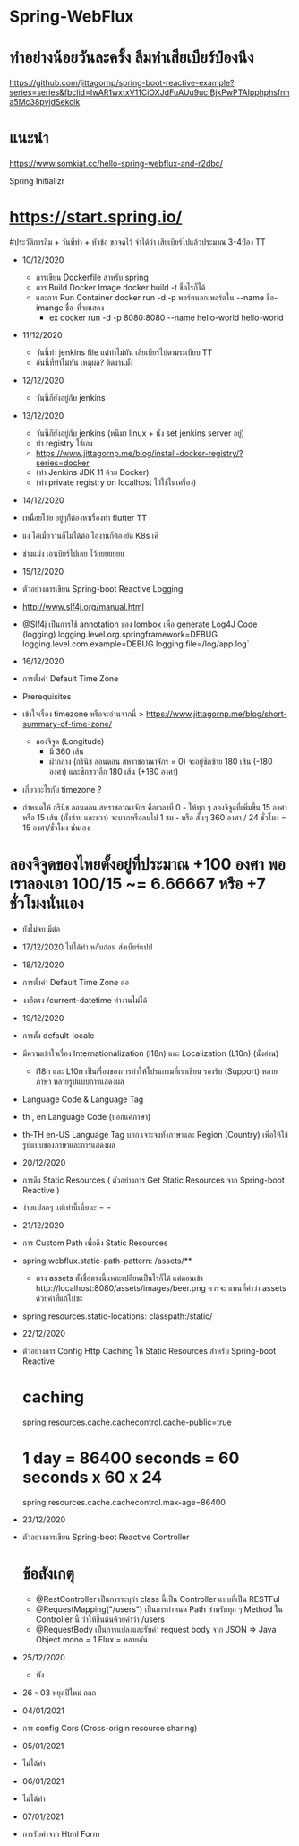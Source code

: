 # Spring-WebFlux

# ทำอย่างน้อยวันละครั้ง ลืมทำเสียเบียร์ป๋องนึง
https://github.com/jittagornp/spring-boot-reactive-example?series=series&fbclid=IwAR1wxtxV11CiOXJdFuAUu9ucIBjkPwPTAIpphphsfnha5Mc38pvjdSekclk

# แนะนำ
https://www.somkiat.cc/hello-spring-webflux-and-r2dbc/


Spring Initializr 
# https://start.spring.io/




#ประวัติการลืม  + วันที่ทำ + หัวข้อ  ขอจดไว้
จำได้ว่า เสียเบียร์ไปแล้วประมาณ 3-4ป๋อง TT


- 10/12/2020
   - การเขียน Dockerfile สำหรับ spring 
   - การ Build Docker Image  docker build -t ชื่อไรก็ได้ .
   - และการ Run Container docker run -d -p พอร์ตนอก:พอร์ตใน --name ชื่อ-imange ชื่อ-ที่จะแสดง
     - ex docker run -d -p 8080:8080 --name hello-world hello-world 

- 11/12/2020
  - วันนี้ทำ jenkins file แต่ทำไม่ทัน เสียเบียร์ไปตามระเบียบ TT 
  - อันนี้ที่ทำไม่ทัน เหตุผล? ติดงานมั้ง

- 12/12/2020
  - วันนี้ก็ยังอยู่กับ jenkins 
  
- 13/12/2020
  - วันนี้ก็ยังอยู่กับ jenkins (หนีมา linux + นั่ง set jenkins server อยู่)
  - ทำ registry ใช้เอง 
   - https://www.jittagornp.me/blog/install-docker-registry/?series=docker
   - (ทำ Jenkins JDK 11 ด้วย Docker)
   - (ทำ private registry on localhost ไว้ใช้ในเครื่อง) 

- 14/12/2020
 - เหนื่อยโว้ย อยู่ๆก็ต้องหาเรื่องทำ flutter TT
 - แง ไอ่เมื่อวานก็ไม่ได้ต่อ ไอ่งานก็ต้องยัด K8s เค๊
 - ช่างแม่ง เอาเบียร์ไปเลย โว้ยยยยยยย

- 15/12/2020
 - ตัวอย่างการเขียน Spring-boot Reactive Logging 
 - http://www.slf4j.org/manual.html
 - @Slf4j เป็นการใช้ annotation ของ lombox เพื่อ generate Log4J Code (logging)
   logging.level.org.springframework=DEBUG
   logging.level.com.example=DEBUG
   logging.file=/log/app.log`

- 16/12/2020
 - การตั้งค่า Default Time Zone
 - Prerequisites
  - เข้าใจเรื่อง timezone หรือจะอ่านจากนี่ > https://www.jittagornp.me/blog/short-summary-of-time-zone/
    - ลองจิจูด (Longitude) 
      - มี 360 เส้น 
      - ผ่ากลาง (กรีนิช ลอนดอน สหราชอาณาจักร = 0) จะอยู่ซีกซ้าย 180 เส้น (-180 องศา) และซีกขวาอีก 180 เส้น (+180 องศา)
  - เกี่ยวอะไรกับ timezone ? 
   - กำหนดให้ กรีนิช ลอนดอน สหราชอาณาจักร คือเวลาที่ 0
    - ให้ทุก ๆ ลองจิจูดที่เพิ่มขึ้น 15 องศา หรือ 15 เส้น (ทั้งซ้าย และขวา) จะบวกหรือลบไป 1 ชม 
    - หรือ สั้นๆ 360 องศา / 24 ชั่วโมง = 15 องศา/ชั่วโมง นั่นเอง
  # ลองจิจูดของไทยตั้งอยู่ที่ประมาณ +100 องศา พอเราลองเอา 100/15 ~= 6.66667 หรือ +7 ชั่วโมงนั่นเอง
  - ยังไม่จบ มีต่อ 

- 17/12/2020
 ไม่ได้ทำ หลับก่อน  ส่งเบียร์แปป

- 18/12/2020
 - การตั้งค่า Default Time Zone ต่อ 
 - งงอีตรง /current-datetime ทำงานไม่ได้ 

- 19/12/2020
 - การตั้ง default-locale
 - มีความเข้าใจเรื่อง Internationalization (i18n) และ Localization (L10n) (นั่งอ่าน)
   - i18n และ L10n เป็นเรื่องของการทำให้โปรแกรมที่เราเขียน รองรับ (Support) หลายภาษา หลายรูปแบบการแสดงผล 
 - Language Code & Language Tag
  - th , en Language Code (บอกแค่ภาษา)
  - th-TH en-US Language Tag บอก เจาะจงทั้งภาษาและ Region (Country) เพื่อให้ใช้รูปแบบของภาษาและการแสดงผล 

- 20/12/2020
 - การดึง Static Resources ( ตัวอย่างการ Get Static Resources จาก Spring-boot Reactive )
 - ง่ายแปลกๆ แต่เท่านี้เนี่ยนะ = =

- 21/12/2020
 -  การ Custom Path เพื่อดึง Static Resources
   - spring.webflux.static-path-pattern: /assets/**  
      - ตรง assets ตั้งชื่อตรงนี้แหละเปลียนเป็นไรก็ได้ แต่ตอนเข้า http://localhost:8080/assets/images/beer.png ควรจะ แทนที่คำว่า assets ด้วยคำที่แก้ไปซะ
   - spring.resources.static-locations: classpath:/static/

- 22/12/2020
 - ตัวอย่างการ Config Http Caching ให้ Static Resources สำหรับ Spring-boot Reactive
   # caching
   spring.resources.cache.cachecontrol.cache-public=true
   # 1 day = 86400 seconds = 60 seconds x 60 x 24
   spring.resources.cache.cachecontrol.max-age=86400

- 23/12/2020
 - ตัวอย่างการเขียน  Spring-boot Reactive Controller
   # ข้อสังเกตุ
   - @RestController เป็นการระบุว่า class นี้เป็น Controller แบบที่เป็น RESTFul
   - @RequestMapping("/users") เป็นการกำหนด Path สำหรับทุก ๆ Method ใน Controller นี้ ว่าให้ขึ้นต้นด้วยคำว่า /users
   - @RequestBody เป็นการแปลงและรับค่า request body จาก JSON => Java Object
  mono = 1 
  Flux = หลายอัน

- 25/12/2020
  - พัง

- 26 - 03 หยุดปีใหม่ ถถถ

- 04/01/2021
 - การ config Cors (Cross-origin resource sharing)

- 05/01/2021
 - ไม่ได้ทำ
- 06/01/2021
 - ไม่ได้ทำ

- 07/01/2021
 - การรับค่าจาก Html Form
 